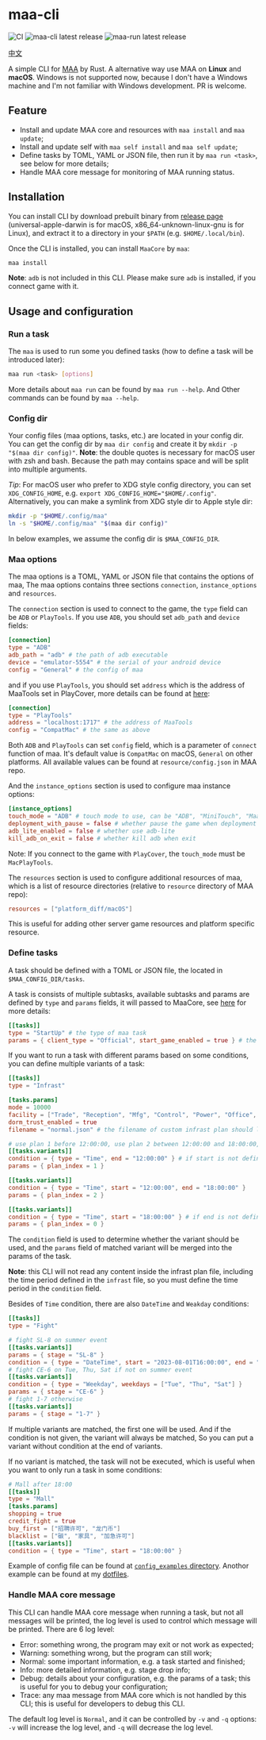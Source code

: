 # maa-cli

![CI](https://img.shields.io/github/actions/workflow/status/wangl-cc/maa-cli/ci.yml)
![maa-cli latest release](https://img.shields.io/github/v/release/wangl-cc/maa-cli?label=CLI&filter=maa_cli-*)
![maa-run latest release](https://img.shields.io/github/v/release/wangl-cc/maa-cli?label=Run&filter=maa_run-*)

[中文](./README-ZH.md)

A simple CLI for [MAA](https://github.com/MaaAssistantArknights/MaaAssistantArknights) by Rust.
A alternative way use MAA on **Linux** and **macOS**.
Windows is not supported now,
because I don't have a Windows machine
and I'm not familiar with Windows development. PR is welcome.

## Feature

- Install and update MAA core and resources with `maa install` and `maa update`;
- Install and update self with `maa self install` and `maa self update`;
- Define tasks by TOML, YAML or JSON file, then run it by `maa run <task>`, see below for more details;
- Handle MAA core message for monitoring of MAA running status.

## Installation

You can install CLI by download prebuilt binary from
[release page](https://github.com/wangl-cc/maa-cli/releases/latest)
(universal-apple-darwin is for macOS, x86_64-unknown-linux-gnu is for Linux),
and extract it to a directory in your `$PATH` (e.g. `$HOME/.local/bin`).

Once the CLI is installed, you can install `MaaCore` by `maa`:
```bash
maa install
```

**Note**: `adb` is not included in this CLI. Please make sure `adb` is installed, if you connect game with it.

## Usage and configuration

### Run a task

The `maa` is used to run some you defined tasks
(how to define a task will be introduced later):
```sh
maa run <task> [options]
```
More details about `maa run` can be found by `maa run --help`.
And Other commands can be found by `maa --help`.

### Config dir

Your config files (maa options, tasks, etc.) are located in your config dir.
You can get the config dir by `maa dir config` and
create it by `mkdir -p "$(maa dir config)"`.
**Note**: the double quotes is necessary for macOS user with zsh and bash.
Because the path may contains space and will be split into multiple arguments.

*Tip*: For macOS user who prefer to XDG style config directory,
you can set `XDG_CONFIG_HOME`, e.g. `export XDG_CONFIG_HOME="$HOME/.config"`.
Alternatively, you can make a symlink from XDG style dir to Apple style dir:
```sh
mkdir -p "$HOME/.config/maa"
ln -s "$HOME/.config/maa" "$(maa dir config)"
```

In below examples, we assume the config dir is `$MAA_CONFIG_DIR`.

### Maa options

The maa options is a TOML, YAML or JSON file that contains the options of maa,
The maa options contains three sections `connection`, `instance_options` and `resources`.

The `connection` section is used to connect to the game,
the `type` field can be `ADB` or `PlayTools`.
If you use `ADB`, you should set `adb_path` and `device` fields:
```toml
[connection]
type = "ADB"
adb_path = "adb" # the path of adb executable
device = "emulator-5554" # the serial of your android device
config = "General" # the config of maa
```
and if you use `PlayTools`, you should set `address`
which is the address of MaaTools set in PlayCover,
more details can be found at
[here](https://maa.plus/docs/en-us/1.4-EMULATOR_SUPPORTS_FOR_MAC.html#✅-playcover-the-software-runs-most-fluently-for-its-nativity-🚀):
```toml
[connection]
type = "PlayTools"
address = "localhost:1717" # the address of MaaTools
config = "CompatMac" # the same as above
```
Both `ADB` and `PlayTools` can set `config` field,
which is a parameter of `connect` function of maa.
It's default value is `CompatMac` on macOS, `General` on other platforms.
All available values can be found at `resource/config.json` in MAA repo.

And the `instance_options` section is used to configure maa instance options:
```toml
[instance_options]
touch_mode = "ADB" # touch mode to use, can be "ADB", "MiniTouch", "MaaTouch" or "MacPlayTools" (only for PlayCover)
deployment_with_pause = false # whether pause the game when deployment
adb_lite_enabled = false # whether use adb-lite
kill_adb_on_exit = false # whether kill adb when exit
```
Note: If you connect to the game with `PlayCover`, the `touch_mode` must be `MacPlayTools`.

The `resources` section is used to configure additional resources of maa,
which is a list of resource directories (relative to `resource` directory of MAA repo):
```toml
resources = ["platform_diff/macOS"]
```
This is useful for adding other server game resources and
platform specific resource.

### Define tasks

A task should be defined with a TOML or JSON file, the located in `$MAA_CONFIG_DIR/tasks`.

A task is consists of multiple subtasks,
available subtasks and params are defined by `type` and `params` fields,
it will passed to MaaCore, see [here](https://maa.plus/docs/en-us/3.1-INTEGRATION.html#asstappendtask) for more details:
```toml
[[tasks]]
type = "StartUp" # the type of maa task
params = { client_type = "Official", start_game_enabled = true } # the params of given task
```

If you want to run a task with different params based on some conditions,
you can define multiple variants of a task:
```toml
[[tasks]]
type = "Infrast"

[tasks.params]
mode = 10000
facility = ["Trade", "Reception", "Mfg", "Control", "Power", "Office", "Dorm"]
dorm_trust_enabled = true
filename = "normal.json" # the filename of custom infrast plan should located in `$MAA_CONFIG_DIR/infrast`

# use plan 1 before 12:00:00, use plan 2 between 12:00:00 and 18:00:00, use plan 0 after 18:00:00
[[tasks.variants]]
condition = { type = "Time", end = "12:00:00" } # if start is not defined, it will be 00:00:00
params = { plan_index = 1 }

[[tasks.variants]]
condition = { type = "Time", start = "12:00:00", end = "18:00:00" }
params = { plan_index = 2 }

[[tasks.variants]]
condition = { type = "Time", start = "18:00:00" } # if end is not defined, it will be 23:59:59
params = { plan_index = 0 }
```
The `condition` field is used to determine whether the variant should be used,
and the `params` field of matched variant will be merged into the params of the task.

**Note**: this CLI will not read any content inside the infrast plan file,
including the time period defined in the `infrast` file,
so you must define the time period in the `condition` field.

Besides of `Time` condition, there are also `DateTime` and `Weakday` conditions:
```toml
[[tasks]]
type = "Fight"

# fight SL-8 on summer event
[[tasks.variants]]
params = { stage = "SL-8" }
condition = { type = "DateTime", start = "2023-08-01T16:00:00", end = "2023-08-21T03:59:59" }
# fight CE-6 on Tue, Thu, Sat if not on summer event
[[tasks.variants]]
condition = { type = "Weekday", weekdays = ["Tue", "Thu", "Sat"] }
params = { stage = "CE-6" }
# fight 1-7 otherwise
[[tasks.variants]]
params = { stage = "1-7" }
```
If multiple variants are matched, the first one will be used.
And if the condition is not given, the variant will always be matched,
So you can put a variant without condition at the end of variants.

If no variant is matched, the task will not be executed,
which is useful when you want to only run a task in some conditions:
```toml
# Mall after 18:00
[[tasks]]
type = "Mall"
[tasks.params]
shopping = true
credit_fight = true
buy_first = ["招聘许可", "龙门币"]
blacklist = ["碳", "家具", "加急许可"]
[[tasks.variants]]
condition = { type = "Time", start = "18:00:00" }
```

Example of config file can be found at [`config_examples` directory](./config_examples).
Anothor example can be found at my [dotfiles](https://github.com/wangl-cc/dotfiles/tree/master/.config/maa).

### Handle MAA core message

This CLI can handle MAA core message when running a task,
but not all messages will be printed,
the log level is used to control which message will be printed.
There are 6 log level:
- Error: something wrong, the program may exit or not work as expected;
- Warning: something wrong, but the program can still work;
- Normal: some important information, e.g. a task started and finished;
- Info: more detailed information, e.g. stage drop info;
- Debug: details about your configuration, e.g. the params of a task;
  this is useful for you to debug your configuration;
- Trace: any maa message from MAA core which is not handled by this CLI;
  this is useful for developers to debug this CLI.

The default log level is `Normal`, and it can be controlled by `-v` and `-q` options:
`-v` will increase the log level, and `-q` will decrease the log level.
